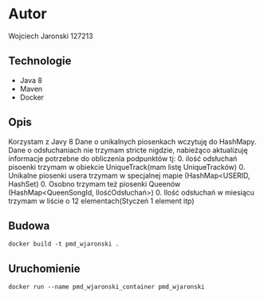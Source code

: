 # Autor
Wojciech Jaronski 127213
## Technologie
* Java 8 
* Maven
* Docker

## Opis

Korzystam z Javy 8
Dane o unikalnych piosenkach wczytuję do HashMapy.
Dane o odsłuchaniach nie trzymam stricte nigdzie, nabieżąco aktualizuję informacje potrzebne do obliczenia podpunktów tj: 
0. ilość odsłuchań pisoenki trzymam w obiekcie UniqueTrack(mam listę UniqueTracków)
0. Unikalne piosenki usera trzymam w specjalnej mapie (HashMap<USERID, HashSet<UniqieTrack>)
0. Osobno trzymam też piosenki Queenów (HashMap<QueenSongId, IlośćOdsłuchań>)
0. Ilość odsłuchań w miesiącu trzymam w liście o 12 elementach(Styczeń 1 element itp)


## Budowa
```
docker build -t pmd_wjaronski .
```

## Uruchomienie
```
docker run --name pmd_wjaronski_container pmd_wjaronski
```